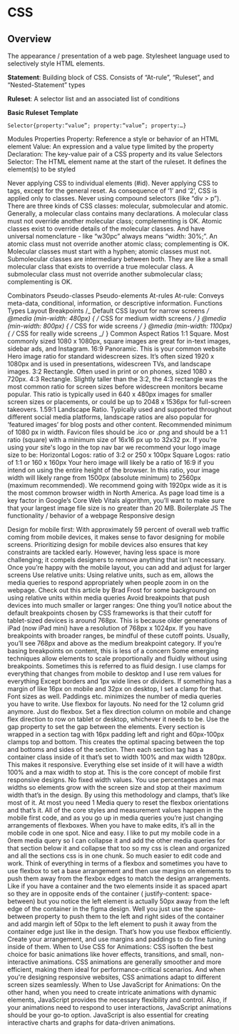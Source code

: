 # CSS

## Overview

The appearance / presentation of a web page. Stylesheet language used to selectively style HTML elements.

**Statement**: Building block of CSS. Consists of “At-rule”, “Ruleset”, and “Nested-Statement” types

**Ruleset**: A selector list and an associated list of conditions

**Basic Ruleset Template**

```
Selector{property:“value”; property:“value”; property:…}
```

Modules
Properties
Property: Reference a style or behavior of an HTML element
Value: An expression and a value type limited by the property
Declaration: The key-value pair of a CSS property and its value
Selectors
Selector: The HTML element name at the start of the ruleset. It defines the element(s) to be styled

Never applying CSS to individual elements (#id).
Never applying CSS to tags, except for the general reset.
As consequence of ‘1’ and ‘2’, CSS is applied only to classes.
Never using compound selectors (like “div > p”).
There are three kinds of CSS classes: molecular, submolecular and atomic.
Generally, a molecular class contains many declarations. A molecular class must not override another molecular class; complementing is OK.
Atomic classes exist to override details of the molecular classes. And have universal nomenclature - like “w30pc” always means “width: 30%;”.
An atomic class must not override another atomic class; complementing is OK.
Molecular classes must start with a hyphen; atomic classes must not.
Submolecular classes are intermediary between both. They are like a small molecular class that exists to override a true molecular class.
A submolecular class must not override another submolecular class; complementing is OK.

Combinators
Pseudo-classes
Pseudo-elements
At-rules
At-rule: Conveys meta-data, conditional, information, or descriptive information.
Functions
Types
Layout
Breakpoints
/_ Default CSS layout for narrow screens _/
@media (min-width: 480px) {
/_ CSS for medium width screens _/
}
@media (min-width: 800px) {
/_ CSS for wide screens _/
}
@media (min-width: 1100px) {
/_ CSS for really wide screens _/
}
Common Aspect Ratios
1:1 Square. Most commonly sized 1080 x 1080px, square images are great for in-text images, sidebar ads, and Instagram.
16:9 Panoramic. This is your common website Hero image ratio for standard widescreen sizes. It’s often sized 1920 x 1080px and is used in presentations, widescreen TVs, and landscape images.
3:2 Rectangle. Often used in print or on phones, sized 1080 x 720px.
4:3 Rectangle. Slightly taller than the 3:2, the 4:3 rectangle was the most common ratio for screen sizes before widescreen monitors became popular. This ratio is typically used in 640 x 480px images for smaller screen sizes or placements, or could be up to 2048 x 1536px for full-screen takeovers.
1.59:1 Landscape Ratio. Typically used and supported throughout different social media platforms, landscape ratios are also popular for ‘featured images’ for blog posts and other content. Recommended minimum of 1080 px in width.
Favicon files should be .ico or .png and should be a 1:1 ratio (square) with a minimum size of 16x16 px up to 32x32 px.
If you’re using your site's logo in the top nav bar we recommend your logo image size to be:
Horizontal Logos: ratio of 3:2 or 250 x 100px
Square Logos: ratio of 1:1 or 160 x 160px
Your hero image will likely be a ratio of 16:9 if you intend on using the entire height of the browser. In this ratio, your image width will likely range from 1500px (absolute minimum) to 2560px (maximum recommended). We recommend going with 1920px wide as it is the most common browser width in North America.
As page load time is a key factor in Google’s Core Web Vitals algorithm, you’ll want to make sure that your largest image file size is no greater than 20 MB.
Boilerplate
JS
The functionality / behavior of a webpage
Responsive design

Design for mobile first: With approximately 59 percent of overall web traffic coming from mobile devices, it makes sense to favor designing for mobile screens. Prioritizing design for mobile devices also ensures that key constraints are tackled early. However, having less space is more challenging; it compels designers to remove anything that isn’t necessary. Once you’re happy with the mobile layout, you can add and adjust for larger screens
Use relative units: Using relative units, such as em, allows the media queries to respond appropriately when people zoom in on the webpage. Check out this article by Brad Frost for some background on using relative units within media queries
Avoid breakpoints that push devices into much smaller or larger ranges: One thing you‘ll notice about the default breakpoints chosen by CSS frameworks is that their cutoff for tablet-sized devices is around 768px. This is because older generations of iPad (now iPad mini) have a resolution of 768px x 1024px. If you have breakpoints with broader ranges, be mindful of these cutoff points. Usually, you’ll see 768px and above as the medium breakpoint category. If you’re basing breakpoints on content, this is less of a concern
Some emerging techniques allow elements to scale proportionally and fluidly without using breakpoints. Sometimes this is referred to as fluid design.
I use clamps for everything that changes from mobile to desktop and I use rem values for everything Except borders and 1px wide lines or dividers.
If something has a margin of like 16px on mobile and 32px on desktop, I set a clamp for that. Font sizes as well. Paddings etc. minimizes the number of media queries you have to write.
Use flexbox for layouts. No need for the 12 column grid anymore. Just do flexbox. Set a flex direction column on mobile and change flex direction to row on tablet or desktop, whichever it needs to be. Use the gap property to set the gap between the elements.
Every section is wrapped in a section tag with 16px padding left and right and 60px-100px clamps top and bottom. This creates the optimal spacing between the top and bottoms and sides of the section. Then each section tag has a container class inside of it that’s set to width 100% and max width 1280px. This makes it responsive. Everything else set inside of it will have a width 100% and a max width to stop at. This is the core concept of mobile first responsive designs. No fixed width values. You use percentages and max widths so elements grow with the screen size and stop at their maximum width that’s in the design. By using this methodology and clamps, that’s like most of it. At most you need 1 Media query to reset the flexbox orientations and that’s it. All of the core styles and measurement values happen in the mobile first code, and as you go up in media queries you’re just changing arrangements of flexboxes. When you have to make edits, it’s all in the mobile code in one spot. Nice and easy. I like to put my mobile code in a 0rem media query so I can collapse it and add the other media queries for that section below it and collapse that too so my css is clean and organized and all the sections css is in one chunk. So much easier to edit code and work.
Think of everything in terms of a flexbox and sometimes you have to use flexbox to set a base arrangement and then use margins on elements to push them away from the flexbox edges to match the design arrangements. Like if you have a container and the two elements inside it as spaced apart so they are in opposite ends of the container ( justify-content: space-between) but you notice the left element is actually 50px away from the left edge of the container in the figma design. Well you just use the space-between property to push them to the left and right sides of the container and add margin left of 50px to the left element to push it away from the container edge just like in the design. That’s how you use flexbox efficiently. Create your arrangement, and use margins and paddings to do fine tuning inside of them.
When to Use CSS for Animations:
CSS isoften the best choice for basic animations like hover effects, transitions, and small, non-interactive animations.
CSS animations are generally smoother and more efficient, making them ideal for performance-critical scenarios.
And when you're designing responsive websites, CSS animations adapt to different screen sizes seamlessly.
When to Use JavaScript for Animations:
On the other hand, when you need to create intricate animations with dynamic elements, JavaScript provides the necessary flexibility and control.
Also, if your animations need to respond to user interactions, JavaScript animations should be your go-to option.
JavaScript is also essential for creating interactive charts and graphs for data-driven animations.
